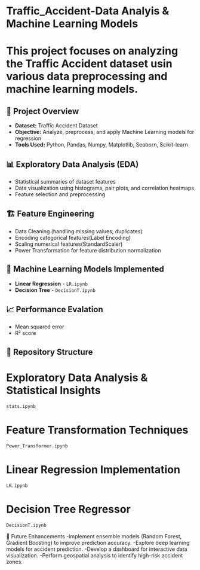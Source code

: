 # Traffic_Accident-Data Analyis & Machine Learning Models
# This project focuses on analyzing the Traffic Accident dataset usin various data preprocessing and machine learning models.

## 📌 Project Overview
 -  **Dataset:** Traffic Accident Dataset
 -  **Objective:** Analyze, preprocess, and apply Machine Learning models for regression
 -  **Tools Used:**  Python, Pandas, Numpy, Matplotlib, Seaborn, Scikit-learn

## 📊 Exploratory Data Analysis (EDA)
 - Statistical summaries of dataset features
 - Data visualization using histograms, pair plots, and correlation heatmaps
 - Feature selection and preprocessing

 ## 🏗️ Feature Engineering
  - Data Cleaning (handling missing values, duplicates)
  - Encoding categorical features(Label Encoding)
  - Scaling numerical features(StandardScaler)
  - Power Transformation for feature distribution normalization

## 🤖 Machine Learning Models Implemented
  -  **Linear Regression** - `LR.ipynb`
  -  **Decision Tree** - `DecisionT.ipynb`

## 📈  Performance Evalation
  - Mean squared error
  - R² score

## 📂 Repository Structure
 # Exploratory Data Analysis & Statistical Insights  
    stats.ipynb
 # Feature Transformation Techniques 
    Power_Transformer.ipynb
 # Linear Regression Implementation
    LR.ipynb
 # Decision Tree Regressor
    DecisionT.ipynb

  📌 Future Enhancements
 -Implement ensemble models (Random Forest, Gradient Boosting) to improve prediction accuracy.
 -Explore deep learning models for accident prediction.
 -Develop a dashboard for interactive data visualization.
 -Perform geospatial analysis to identify high-risk accident zones.
